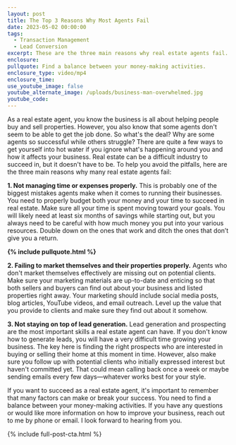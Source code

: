 ```yaml
---
layout: post
title: The Top 3 Reasons Why Most Agents Fail
date: 2023-05-02 00:00:00
tags:
  - Transaction Management
  - Lead Conversion
excerpt: These are the three main reasons why real estate agents fail.
enclosure:
pullquote: Find a balance between your money-making activities.
enclosure_type: video/mp4
enclosure_time:
use_youtube_image: false
youtube_alternate_image: /uploads/business-man-overwhelmed.jpg
youtube_code:
---
```

As a real estate agent, you know the business is all about helping people buy and sell properties. However, you also know that some agents don't seem to be able to get the job done. So what's the deal? Why are some agents so successful while others struggle? There are quite a few ways to get yourself into hot water if you ignore what's happening around you and how it affects your business. Real estate can be a difficult industry to succeed in, but it doesn't have to be. To help you avoid the pitfalls, here are the three main reasons why many real estate agents fail:

**1\. Not managing time or expenses properly.** This is probably one of the biggest mistakes agents make when it comes to running their businesses. You need to properly budget both your money and your time to succeed in real estate. Make sure all your time is spent moving toward your goals. You will likely need at least six months of savings while starting out, but you always need to be careful with how much money you put into your various resources. Double down on the ones that work and ditch the ones that don’t give you a return.

**{% include pullquote.html %}**

**2\. Failing to market themselves and their properties properly.** Agents who don't market themselves effectively are missing out on potential clients. Make sure your marketing materials are up-to-date and enticing so that both sellers and buyers can find out about your business and listed properties right away. Your marketing should include social media posts, blog articles, YouTube videos, and email outreach. Level up the value that you provide to clients and make sure they find out about it somehow.&nbsp;

**3\. Not staying on top of lead generation.** Lead generation and prospecting are the most important skills a real estate agent can have. If you don't know how to generate leads, you will have a very difficult time growing your business. The key here is finding the right prospects who are interested in buying or selling their home at this moment in time. However, also make sure you follow up with potential clients who initially expressed interest but haven't committed yet. That could mean calling back once a week or maybe sending emails every few days—whatever works best for your style.&nbsp;

If you want to succeed as a real estate agent, it's important to remember that many factors can make or break your success. You need to find a balance between your money-making activities. If you have any questions or would like more information on how to improve your business, reach out to me by phone or email. I look forward to hearing from you.

{% include full-post-cta.html %}